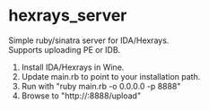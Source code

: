 # hexrays_server
Simple ruby/sinatra server for IDA/Hexrays.<br />
Supports uploading PE or IDB.<br />

1. Install IDA/Hexrays in Wine.
2. Update main.rb to point to your installation path.
3. Run with "ruby main.rb -o 0.0.0.0 -p 8888"
4. Browse to "http://<yourip>:8888/upload"
